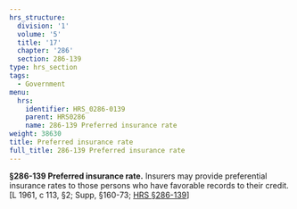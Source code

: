 ```yaml
---
hrs_structure:
  division: '1'
  volume: '5'
  title: '17'
  chapter: '286'
  section: 286-139
type: hrs_section
tags:
  - Government
menu:
  hrs:
    identifier: HRS_0286-0139
    parent: HRS0286
    name: 286-139 Preferred insurance rate
weight: 38630
title: Preferred insurance rate
full_title: 286-139 Preferred insurance rate
---
```

**§286-139 Preferred insurance rate.** Insurers may provide preferential insurance rates to those persons who have favorable records to their credit. [L 1961, c 113, §2; Supp, §160-73; [HRS §286-139](/title-17/chapter-286/section-286-139/)]